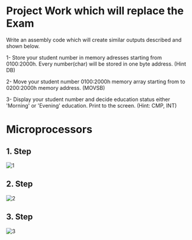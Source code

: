 
# Project Work which will replace the Exam

Write an assembly code which will create similar outputs described and shown below.

1- Store your student number in memory adresses starting from 0100:2000h. Every number(char) will be stored in one byte address. (Hint DB)  

2- Move your student number 0100:2000h memory array starting from to 0200:2000h memory address. (MOVSB)  

3- Display your student number and decide education status either 'Morning' or 'Evening' education. Print to the screen. (Hint: CMP, INT)  

#  Microprocessors 
## 1. Step

![1](https://github.com/CEN-214-Microprocessors-Lab/final-ibrahimgcm/assets/68804273/7cb046c0-5483-42e8-aa42-86c265cfed8c)

## 2. Step

![2](https://github.com/CEN-214-Microprocessors-Lab/final-ibrahimgcm/assets/68804273/bd53160f-3538-4c80-8970-5d3e43e7be29)

## 3. Step

![3](https://github.com/CEN-214-Microprocessors-Lab/final-ibrahimgcm/assets/68804273/992cc359-cbc4-409d-96a3-98f35f555d2f)

